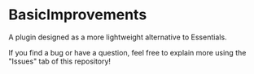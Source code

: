 # BasicImprovements
A plugin designed as a more lightweight alternative to Essentials.

If you find a bug or have a question, feel free to explain more using the "Issues" tab of this repository!
